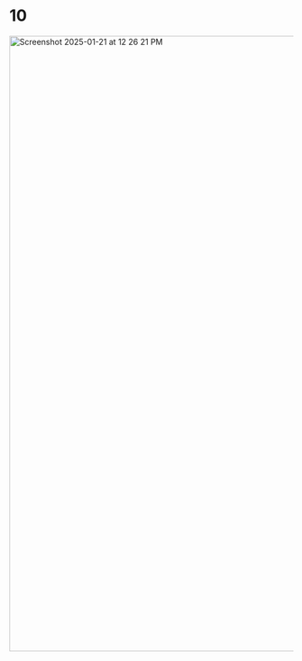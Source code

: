 # 10
<img width="1092" alt="Screenshot 2025-01-21 at 12 26 21 PM" src="https://github.com/user-attachments/assets/76919fb3-ad8b-4568-a871-35f50571e921" />
